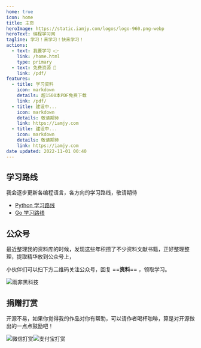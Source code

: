 ```yaml
---
home: true
icon: home
title: 主页
heroImage: https://static.iamjy.com/logos/logo-960.png-webp
heroText: 编程学习网
tagline: 学习！来学习！快来学习！
actions:
  - text: 我要学习 👉
    link: /home.html
    type: primary
  - text: 免费资源 🎁
    link: /pdf/
features:
  - title: 学习资料
    icon: markdown
    details: 超1500本PDF免费下载
    link: /pdf/
  - title: 建设中...
    icon: markdown
    details: 敬请期待
    link: https://iamjy.com
  - title: 建设中...
    icon: markdown
    details: 敬请期待
    link: https://iamjy.com
date updated: 2022-11-01 00:40
---
```


## 学习路线

我会逐步更新各编程语言，各方向的学习路线，敬请期待

-  [Python 学习路线](roadmap/python.md)
-  [Go 学习路线](roadmap/go.md)

## 公众号

最近整理我的资料库的时候，发现这些年积攒了不少资料文献书籍，正好整理整理，提取精华放到公众号上，

小伙伴们可以扫下方二维码关注公众号，回复 **==资料==** ，领取学习。

![雨非黑科技](https://static.iamjy.com/gzh-qr.png-webp?imageMogr2/thumbnail/!50p)

## 捐赠打赏

开源不易，如果你觉得我的作品对你有帮助，可以请作者喝杯咖啡，算是对开源做出的一点点鼓励吧！

![微信打赏](https://static.iamjy.com/wx-pay.jpg?imageMogr2/thumbnail/300x/crop/300x421/gravity/center/format/webp/interlace/0/quality/80)![支付宝打赏](https://static.iamjy.com/alipay.jpg?imageMogr2/thumbnail/300x/crop/300x421/gravity/center/format/webp/interlace/0/quality/80)